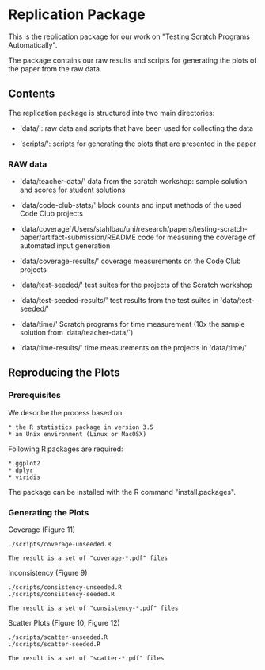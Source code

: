 # Replication Package

This is the replication package for our work on
"Testing Scratch Programs Automatically".

The package contains our raw results and scripts for generating
the plots of the paper from the raw data.

## Contents

The replication package is structured into two main directories:

* 'data/':
    raw data and scripts that have been used for collecting the data

* 'scripts/':
    scripts for generating the plots that are presented in the paper

### RAW data

* 'data/teacher-data/'
    data from the scratch workshop: sample solution and scores for student solutions

* 'data/code-club-stats/'
    block counts and input methods of the used Code Club projects

* 'data/coverage`/Users/stahlbau/uni/research/papers/testing-scratch-paper/artifact-submission/README
    code for measuring the coverage of automated input generation

* 'data/coverage-results/'
    coverage measurements on the Code Club projects

* 'data/test-seeded/'
    test suites for the projects of the Scratch workshop

* 'data/test-seeded-results/'
    test results from the test suites in 'data/test-seeded/'

* 'data/time/'
    Scratch programs for time measurement (10x the sample solution from 'data/teacher-data/`)

* 'data/time-results/'
    time measurements on the projects in 'data/time/'

## Reproducing the Plots

### Prerequisites

We describe the process based on:

    * the R statistics package in version 3.5
    * an Unix environment (Linux or MacOSX)

Following R packages are required:

    * ggplot2
    * dplyr
    * viridis

The package can be installed with the R command "install.packages".

### Generating the Plots

Coverage (Figure 11)

    ./scripts/coverage-unseeded.R

    The result is a set of "coverage-*.pdf" files

Inconsistency (Figure 9)

    ./scripts/consistency-unseeded.R
    ./scripts/consistency-seeded.R

    The result is a set of "consistency-*.pdf" files

Scatter Plots (Figure 10, Figure 12)

    ./scripts/scatter-unseeded.R
    ./scripts/scatter-seeded.R

    The result is a set of "scatter-*.pdf" files

